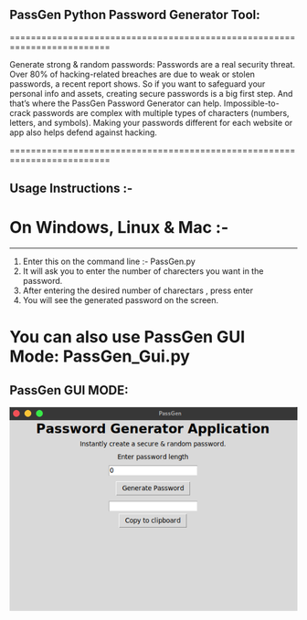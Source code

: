 ## PassGen Python Password Generator Tool:
=========================================================================


 Generate strong & random passwords:
Passwords are a real security threat. Over 80% of hacking-related breaches are due to weak or stolen passwords, a recent report shows.
So if you want to safeguard your personal info and assets, creating secure passwords is a big first step. And that’s where the PassGen Password Generator can help. 
Impossible-to-crack passwords are complex with multiple types of characters (numbers, letters, and symbols). Making your passwords different for each website or app also helps defend against hacking. 


=========================================================================

## Usage Instructions :- 

# On Windows, Linux & Mac :- 
------------------------
1) Enter this on the command line :- PassGen.py
2) It will ask you to enter the number of charecters you want in the password.
3) After entering the desired number of charectars , press enter 
4) You will see the generated password on the screen.


# You can also use PassGen GUI Mode: PassGen_Gui.py

## PassGen GUI MODE:
![Img](https://github.com/Debajyoti0-0/PassGen/blob/main/Img.jpg)

